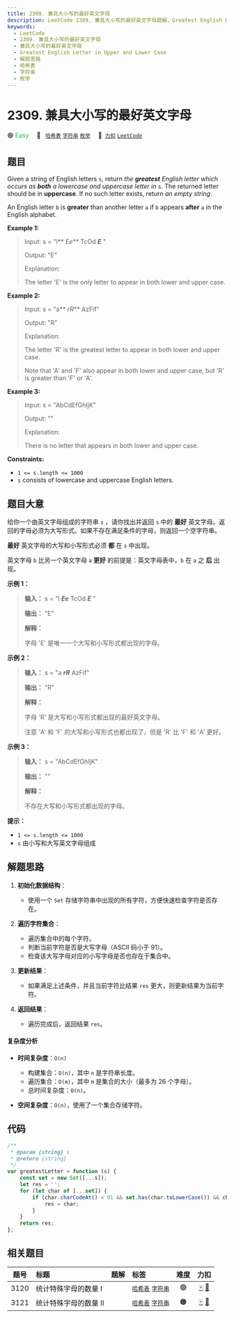```yaml
---
title: 2309. 兼具大小写的最好英文字母
description: LeetCode 2309. 兼具大小写的最好英文字母题解，Greatest English Letter in Upper and Lower Case，包含解题思路、复杂度分析以及完整的 JavaScript 代码实现。
keywords:
  - LeetCode
  - 2309. 兼具大小写的最好英文字母
  - 兼具大小写的最好英文字母
  - Greatest English Letter in Upper and Lower Case
  - 解题思路
  - 哈希表
  - 字符串
  - 枚举
---
```


# 2309. 兼具大小写的最好英文字母

🟢 <font color=#15bd66>Easy</font>&emsp; 🔖&ensp; [`哈希表`](/tag/hash-table.md) [`字符串`](/tag/string.md) [`枚举`](/tag/enumeration.md)&emsp; 🔗&ensp;[`力扣`](https://leetcode.cn/problems/greatest-english-letter-in-upper-and-lower-case) [`LeetCode`](https://leetcode.com/problems/greatest-english-letter-in-upper-and-lower-case)

## 题目

Given a string of English letters `s`, return _the **greatest** English letter
which occurs as **both** a lowercase and uppercase letter in_ `s`. The
returned letter should be in **uppercase**. If no such letter exists, return
_an empty string_.

An English letter `b` is **greater** than another letter `a` if `b` appears
**after** `a` in the English alphabet.

**Example 1:**

> Input: s = "l** _Ee_** TcOd _**E**_ "
>
> Output: "E"
>
> Explanation:
>
> The letter 'E' is the only letter to appear in both lower and upper case.

**Example 2:**

> Input: s = "a** _rR_** AzFif"
>
> Output: "R"
>
> Explanation:
>
> The letter 'R' is the greatest letter to appear in both lower and upper case.
>
> Note that 'A' and 'F' also appear in both lower and upper case, but 'R' is greater than 'F' or 'A'.

**Example 3:**

> Input: s = "AbCdEfGhIjK"
>
> Output: ""
>
> Explanation:
>
> There is no letter that appears in both lower and upper case.

**Constraints:**

- `1 <= s.length <= 1000`
- `s` consists of lowercase and uppercase English letters.

## 题目大意

给你一个由英文字母组成的字符串 `s` ，请你找出并返回 `s` 中的 **最好**
英文字母。返回的字母必须为大写形式。如果不存在满足条件的字母，则返回一个空字符串。

**最好** 英文字母的大写和小写形式必须 **都** 在 `s` 中出现。

英文字母 `b` 比另一个英文字母 `a` **更好** 的前提是：英文字母表中，`b` 在 `a` 之 **后** 出现。

**示例 1：**

> **输入：** s = "l _**Ee**_ TcOd _**E**_ "
>
> **输出：** "E"
>
> **解释：**
>
> 字母 'E' 是唯一一个大写和小写形式都出现的字母。

**示例 2：**

> **输入：** s = "a _**rR**_ AzFif"
>
> **输出：** "R"
>
> **解释：**
>
> 字母 'R' 是大写和小写形式都出现的最好英文字母。
>
> 注意 'A' 和 'F' 的大写和小写形式也都出现了，但是 'R' 比 'F' 和 'A' 更好。

**示例 3：**

> **输入：** s = "AbCdEfGhIjK"
>
> **输出：** ""
>
> **解释：**
>
> 不存在大写和小写形式都出现的字母。

**提示：**

- `1 <= s.length <= 1000`
- `s` 由小写和大写英文字母组成

## 解题思路

1. **初始化数据结构**：

   - 使用一个 `Set` 存储字符串中出现的所有字符，方便快速检查字符是否存在。

2. **遍历字符集合**：

   - 遍历集合中的每个字符。
   - 判断当前字符是否是大写字母（ASCII 码小于 91）。
   - 检查该大写字母对应的小写字母是否也存在于集合中。

3. **更新结果**：

   - 如果满足上述条件，并且当前字符比结果 `res` 更大，则更新结果为当前字符。

4. **返回结果**：
   - 遍历完成后，返回结果 `res`。

#### 复杂度分析

- **时间复杂度**：`O(n)`

  - 构建集合：`O(n)`，其中 `n` 是字符串长度。
  - 遍历集合：`O(m)`，其中 `m` 是集合的大小（最多为 26 个字母）。
  - 总时间复杂度：`O(n)`。

- **空间复杂度**：`O(n)`，使用了一个集合存储字符。

## 代码

```javascript
/**
 * @param {string} s
 * @return {string}
 */
var greatestLetter = function (s) {
	const set = new Set([...s]);
	let res = '';
	for (let char of [...set]) {
		if (char.charCodeAt() < 91 && set.has(char.toLowerCase()) && char > res) {
			res = char;
		}
	}
	return res;
};
```

## 相关题目

<!-- prettier-ignore -->
| 题号 | 标题 | 题解 | 标签 | 难度 | 力扣 |
| :------: | :------ | :------: | :------ | :------: | :------: |
| 3120 | 统计特殊字母的数量 I |  |  [`哈希表`](/tag/hash-table.md) [`字符串`](/tag/string.md) | 🟢 | [🀄️](https://leetcode.cn/problems/count-the-number-of-special-characters-i) [🔗](https://leetcode.com/problems/count-the-number-of-special-characters-i) |
| 3121 | 统计特殊字母的数量 II |  |  [`哈希表`](/tag/hash-table.md) [`字符串`](/tag/string.md) | 🟠 | [🀄️](https://leetcode.cn/problems/count-the-number-of-special-characters-ii) [🔗](https://leetcode.com/problems/count-the-number-of-special-characters-ii) |